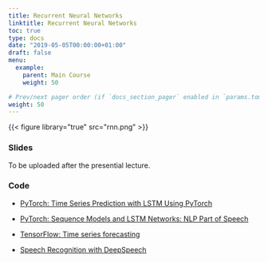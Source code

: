 ```yaml
---
title: Recurrent Neural Networks
linktitle: Recurrent Neural Networks
toc: true
type: docs
date: "2019-05-05T00:00:00+01:00"
draft: false
menu:
  example:
    parent: Main Course
    weight: 50

# Prev/next pager order (if `docs_section_pager` enabled in `params.toml`)
weight: 50
---
```


{{< figure library="true" src="rnn.png" >}}

### Slides

To be uploaded after the presential lecture.

### Code

* [PyTorch: Time Series Prediction with LSTM Using PyTorch](https://githubtocolab.com/dlmacedo/starter-academic/blob/master/content/courses/deeplearning/notebooks/pytorch/Time_Series_Prediction_with_LSTM_Using_PyTorch.ipynb)

* [PyTorch: Sequence Models and LSTM Networks: NLP Part of Speech](https://githubtocolab.com/dlmacedo/starter-academic/blob/master/content/courses/deeplearning/notebooks/pytorch/sequence_models_tutorial.ipynb)

* [TensorFlow: Time series forecasting](https://githubtocolab.com/dlmacedo/starter-academic/blob/master/content/courses/deeplearning/notebooks/tensorflow/time_series.ipynb)

* [Speech Recognition with DeepSpeech](https://githubtocolab.com/dlmacedo/starter-academic/blob/master/content/courses/deeplearning/notebooks/tensorflow/MozillaDeepSpeech.ipynb)
